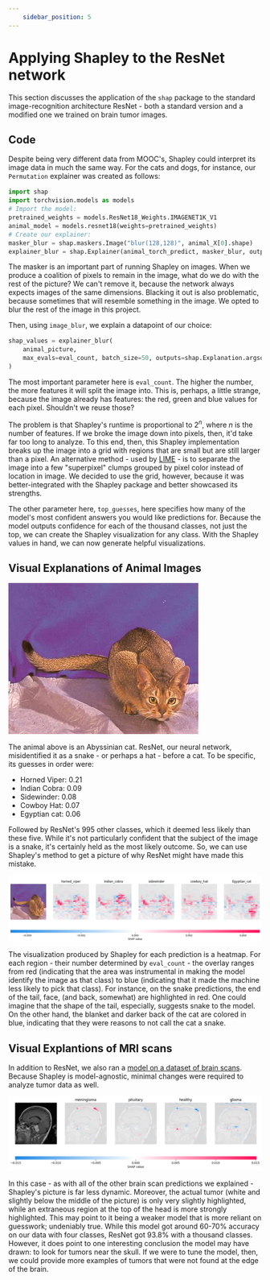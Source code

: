 ```yaml
---
    sidebar_position: 5
---
```


# Applying Shapley to the ResNet network

This section discusses the application of the ```shap``` package to the standard image-recognition architecture ResNet - both a standard version and a modified one we trained on brain tumor images.

## Code

Despite being very different data from MOOC's, Shapley could interpret its image data in much the same way. For the cats and dogs, for instance, our ```Permutation``` explainer was created as follows:

```Python
import shap
import torchvision.models as models
# Import the model:
pretrained_weights = models.ResNet18_Weights.IMAGENET1K_V1
animal_model = models.resnet18(weights=pretrained_weights)
# Create our explainer:
masker_blur = shap.maskers.Image("blur(128,128)", animal_X[0].shape)
explainer_blur = shap.Explainer(animal_torch_predict, masker_blur, output_names=class_names)
```

The masker is an important part of running Shapley on images. When we produce a coalition of pixels to remain in the image, what do we do with the rest of the picture? We can't remove it, because the network always expects images of the same dimensions. Blacking it out is also problematic, because sometimes that will resemble something in the image. We opted to blur the rest of the image in this project.

Then, using ```image_blur```, we explain a datapoint of our choice:

```Python
shap_values = explainer_blur(
    animal_picture,
    max_evals=eval_count, batch_size=50, outputs=shap.Explanation.argsort.flip[:top_guesses]
)
```

The most important parameter here is ```eval_count```. The higher the number, the more features it will split the image into. This is, perhaps, a little strange, because the image already has features: the red, green and blue values for each pixel. Shouldn't we reuse those?

The problem is that Shapley's runtime is proportional to $2^n$, where $n$ is the number of features. If we broke the image down into pixels, then, it'd take far too long to analyze. To this end, then, this Shapley implementation breaks up the image into a grid with regions that are small but are still larger than a pixel. An alternative method - used by [LIME](/Explainable-Ai-Comps-2024/LIME/ResNet) - is to separate the image into a few "superpixel" clumps grouped by pixel color instead of location in image. We decided to use the grid, however, because it was better-integrated with the Shapley package and better showcased its strengths.

The other parameter here, ```top_guesses```, here specifies how many of the model's most confident answers you would like predictions for. Because the model outputs confidence for each of the thousand classes, not just the top, we can create the Shapley visualization for any class.
With the Shapley values in hand, we can now generate helpful visualizations.

## Visual Explanations of Animal Images

![Abyssinian Cat](abyssinian-base.jpg "An Orange Cat")

The animal above is an Abyssinian cat. ResNet, our neural network, misidentified it as a snake - or perhaps a hat - before a cat. To be specific, its guesses in order were:

- Horned Viper: 0.21
- Indian Cobra: 0.09
- Sidewinder: 0.08
- Cowboy Hat: 0.07
- Egyptian cat: 0.06

Followed by ResNet's 995 other classes, which it deemed less likely than these five. While it's not particularly confident that the subject of the image is a snake, it's certainly held as the most likely outcome. So, we can use Shapley's method to get a picture of why ResNet might have made this mistake.

![Cat](abyssinian-3-hd.png "Top guesses of the model and what pixels made it choose those classes")

The visualization produced by Shapley for each prediction is a heatmap. For each region - their number determined by ```eval_count``` - the overlay ranges from red (indicating that the area was instrumental in making the model identify the image as that class) to blue (indicating that it made the machine less likely to pick that class). For instance, on the snake predictions, the end of the tail, face, (and back, somewhat) are highlighted in red. One could imagine that the shape of the tail, especially, suggests snake to the model. On the other hand, the blanket and darker back of the cat are colored in blue, indicating that they were reasons to not call the cat a snake.

## Visual Explantions of MRI scans

In addition to ResNet, we also ran a [model on a dataset of brain scans](/Explainable-Ai-Comps-2024/Methodology/ResNet#tumors). Because Shapley is model-agnostic, minimal changes were required to analyze tumor data as well.

![Meningioma-positive Brain Scan](meningioma.png "Top guesses of the model")

In this case - as with all of the other brain scan predictions we explained - Shapley's picture is far less dynamic. Moreover, the actual tumor (white and slightly below the middle of the picture) is only very slightly highlighted, while an extraneous region at the top of the head is more strongly highlighted. This may point to it being a weaker model that is more reliant on guesswork; undeniably true. While this model got around 60-70% accuracy on our data with four classes, ResNet got 93.8% with a thousand classes. However, it does point to one interesting conclusion the model may have drawn: to look for tumors near the skull. If we were to tune the model, then, we could provide more examples of tumors that were not found at the edge of the brain.
